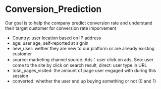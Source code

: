 # Conversion_Prediction
Our goal is to help the company predict conversion rate and understand their target customer for conversion rate imporvement
- Country: user location based on IP address
- age: user age, self-reported at signin
- new_user: wether they are new to our platform or are already existing customer
- source: marketing channel source. Ads：user click on ads, Seo: user come to the site by click on search result, direct: user type in URL
- total_pages_visited: the amount of page user engaged with during this session
- converted: whether the user end up buying something or not (0 and 1)
